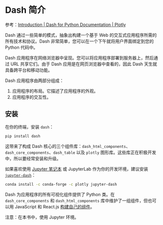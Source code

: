 # Dash 简介

参考：[Introduction | Dash for Python Documentation | Plotly](https://dash.plotly.com/introduction)

Dash 通过一些简单的模式，抽象出构建一个基于 Web 的交互式应用程序所需的所有技术和协议。Dash 非常简单，您可以在一个下午就将用户界面绑定到您的 Python 代码中。

Dash 应用程序在网络浏览器中呈现。您可以将应用程序部署到服务器上，然后通过 URL 共享它们。由于 Dash 应用是在网页浏览器中查看的，因此 Dash 天生就具备跨平台和移动功能。

Dash 应用程序由两部分组成：

1. 应用程序的布局。它描述了应用程序的外观。
2. 应用程序的交互性。

## 安装

在你的终端，安装 `dash`：

```sh
pip install dash
```

这带来了构成 Dash 核心的三个组件库：`dash_html_components`、`dash_core_components`、`dash_table` 以及 `plotly` 图形库。这些库正在积极开发中，所以要经常安装和升级。

如果喜欢使用 [Jupyter 笔记本](https://plotly.com/dash/workspaces/?tab=jupyter-notebooks) 或 JupyterLab 作为你的开发环境，建议安装 [`jupyter-dash`](https://github.com/plotly/jupyter-dash)：

```sh
conda install -c conda-forge -c plotly jupyter-dash
```

Dash 为应用程序的所有可视化组件提供了 Python 类。在 `dash_core_components` 和 `dash_html_components` 库中维护了一组组件，但也可以用 JavaScript 和 React.js [构建自己的组件](https://github.com/plotly/dash-component-boilerplate)。

注意：在本书中，使用 Jupyter 环境。
